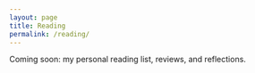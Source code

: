 ```yaml
---
layout: page
title: Reading
permalink: /reading/
---
```

Coming soon: my personal reading list, reviews, and reflections.
